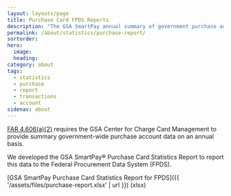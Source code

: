 ```yaml
---
layout: layouts/page
title: Purchase Card FPDS Reports
description: "The GSA SmartPay annual summary of government purchase account data."
permalink: /about/statistics/purchase-report/
sortorder:
hero:
  image: 
  heading: 
category: about
tags:
  - statistics
  - purchase
  - report
  - transactions
  - account
sidenav: about
---
```


[FAR 4.606(a)(2)](https://www.ecfr.gov/current/title-48/chapter-1/subchapter-A/part-4/subpart-4.6/section-4.606) requires the GSA Center for Charge Card Management to provide summary government-wide purchase account data on an annual basis. 

We developed the GSA SmartPay® Purchase Card Statistics Report to report this data to the Federal Procurement Data System (FPDS).

[GSA SmartPay Purchase Card Statistics Report for FPDS]({{ '/assets/files/purchase-report.xlsx' | url }}) (xlsx)